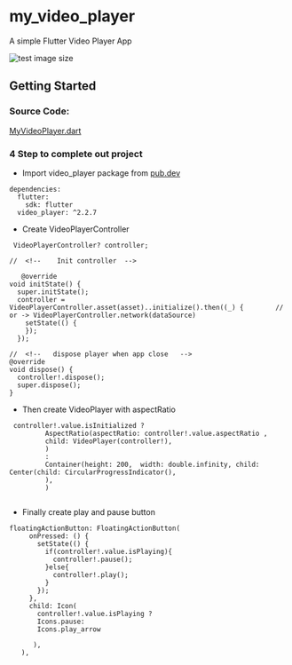 # my_video_player

A simple Flutter Video Player App


![test image size](https://user-images.githubusercontent.com/51211116/146184074-fafdda94-ffa3-409d-bedd-77ea0f92c421.png)

## Getting Started

### Source Code:
[MyVideoPlayer.dart](https://github.com/mbganesh/VideoPlayer-Flutter/blob/main/lib/MyVideoPlayer.dart)

### 4 Step to complete out project

  - Import video_player package from [pub.dev](https://pub.dev/packages/video_player)


```
dependencies:
  flutter:
    sdk: flutter
  video_player: ^2.2.7
  ```
  
  - Create VideoPlayerController 
  
  ```
   VideoPlayerController? controller;
   
//  <!--    Init controller  -->
   
     @override
  void initState() {
    super.initState();
    controller = VideoPlayerController.asset(asset)..initialize().then((_) {        // or -> VideoPlayerController.network(dataSource)
      setState(() {
      });
    });
    
//  <!--   dispose player when app close   -->
  @override
  void dispose() {
    controller!.dispose();
    super.dispose();
  }

```

  - Then create VideoPlayer with aspectRatio

 ```
  controller!.value.isInitialized ?
          AspectRatio(aspectRatio: controller!.value.aspectRatio , 
          child: VideoPlayer(controller!),
          )
          :
          Container(height: 200,  width: double.infinity, child: Center(child: CircularProgressIndicator(),
          ),
          )
          
 ```
 
  -  Finally create play and pause button 
 
 ```
 floatingActionButton: FloatingActionButton(
      onPressed: () {
        setState(() {
          if(controller!.value.isPlaying){
            controller!.pause();
          }else{
            controller!.play();
          }
        });
      },
      child: Icon( 
        controller!.value.isPlaying ?
        Icons.pause:
        Icons.play_arrow

       ),
    ),
    
 ```


